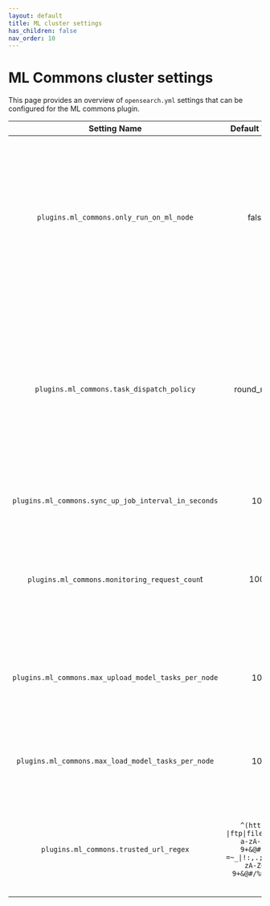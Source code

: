 ```yaml
---
layout: default
title: ML cluster settings
has_children: false
nav_order: 10
---
```


# ML Commons cluster settings

This page provides an overview of `opensearch.yml` settings that can be configured for the ML commons plugin.

| **Setting Name** | **Default Value** | **Value Range** | **Description** |
|:---:|:---:|:---:|:---:|
| `plugins.ml_commons.only_run_on_ml_node` | false | true or false | If `true`, ML Commons task and models run machine learning (ML) tasks on ML nodes only. If `false`, tasks and models run on ML nodes first. If no ML nodes exist, tasks and models run on data nodes. Don't set as "false" on production cluster. |
| `plugins.ml_commons.task_dispatch_policy` | round_robin |  round_robin or least_load | Default is `round_robin`. `round_  robin` dispatches ML tasks to ML nodes using round robin routing. `least_load` gathers all an ML nodes' runtime information, like JVM heap memory usage and running tasks, then dispatches tasks to the ML node with the least load. |
| `plugins.ml_commons.sync_up_job_interval_in_seconds` | 10 | [0, 86_400] | If set as 0, ML Commons immediately stops any syncup jobs |
| `plugins.ml_commons.monitoring_request_coun`t | 100 | [0, 10_000_000] | Controls how many predict requests are monitored on one node. If set to `0`, ML Commons cleans up monitoring requests and won't monitor predict requests. |
| `plugins.ml_commons.max_upload_model_tasks_per_node` | 10 | [0, 10] | Controls how many upload model tasks can run in parallel on one node. If set as 0, you cannot upload models to any node. |
| `plugins.ml_commons.max_load_model_tasks_per_node` | 10 | [0, 10] | Controls how many load model tasks can run in parallel on one node. If set as 0, you cannot load models to any node. |
| `plugins.ml_commons.trusted_url_regex` | `^(https?\|ftp\|file)://[-a-zA-Z0-9+&@#/%?=~_\|!:,.;]*[-a-zA-Z0-9+&@#/%=~_\|]` | Java regular expression (regex) string | The default value allows uploading model file from any http/https/ftp/local file. You can change this value to restrict trusted model URL. |
